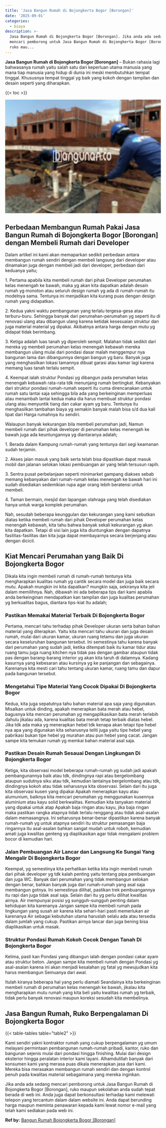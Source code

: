 ```yaml
---
title: 'Jasa Bangun Rumah di Bojongkerta Bogor [Borongan]'
date: '2025-09-01'
categories:
  - biaya
description: >-
  Jasa Bangun Rumah di Bojongkerta Bogor [Borongan]. Jika anda ada sedang
  mencari pemborong untuk Jasa Bangun Rumah di Bojongkerta Bogor [Borongan],
  ruko mau...
---
```


**Jasa Bangun Rumah di Bojongkerta Bogor \[Borongan\]** – Bukan rahasia lagi bahwasanya rumah yaitu salah satu dari keperluan utama manusia yang mana tiap manusia yang hidup di dunia ini meski membutuhkan tempat tinggal. Khususnya tempat tinggal yg baik yang kokoh dengan tampilan dan desain seperti yang diharapkan.

{{< toc >}}

![Jasa Bangun Rumah di Bojongkerta Bogor [Borongan]](/images/borong-bangunan-18.png)

## Perbedaan Membangun Rumah Pakai Jasa Bangun Rumah di Bojongkerta Bogor \[Borongan\] dengan Membeli Rumah dari Developer

Dalam artikel ini kami akan memaparkan sedikit perbedaan antara membangun rumah sendiri dengan membeli langsung dari developer atau dinamakan juga dengan membeli jadi dari developer, perbedaan dari keduanya yaitu;

1\. Pertama apabila kita membeli rumah dari pihak Developer perumahan kelas menengah ke bawah, maka yg akan kita dapatkan adalah desain rumah yg monoton atau seluruh design rumah yg ada di rumah-rumah itu modelnya sama. Tentunya ini menjadikan kita kurang puas dengan design rumah yang didapatkan.

2\. Kedua yakni waktu pembangunan yang terlalu tergesa-gesa atau terburu-buru. Sehingga banyak dari perumahan-perumahan yg seperti itu di renovasi ulang atau dibangun ulang karena ketidak kesesuaian struktur dan juga material material yg dipakai. Akibatnya antara harga dengan mutu yg didapat tidak berimbang.

3\. Ketiga adalah luas tanah yg diperoleh sempit. Malahan tidak sedikit dari mereka yg membeli perumahan kelas menengah kebawah mereka membangun ulang mulai dari pondasi dasar malah menggempur nya bangunan lama dan dibangunnya dengan bangun yg baru. Banyak juga yang menghasilkan lokasi tamannya dibuat garasi atau kamar lagi karena memang luas tanah terlalu sempit.

4\. Keempat ialah struktur Pondasi yg dibangun pada perumahan kelas menengah kebawah rata-rata tdk menunjang rumah bertingkat. Kebanyakan dari struktur pondasi rumah-rumah seperti itu cuma direncanakan untuk rumah satu lantai saja sehingga bila ada yang berkeinginan memperluas atau menambah lantai kedua maka dia harus membuat struktur pondasi ulang atau menyuntik tiang dan cakar ayam yg baru. Tentunya itu menghasilkan tambahan biaya yg semakin banyak malah bisa s/d dua kali lipat dari Harga rumahnya itu sendiri.

Walaupun banyak kekurangan bila membeli perumahan jadi, Namun membeli rumah dari pihak developer di perumahan kelas menengah ke bawah juga ada keuntungannya yg diantaranya adalah;

1\. Berada dalam Kampung rumah-rumah yang tentunya dari segi keamanan sudah terjamin.

2\. Akses jalan masuk yang baik serta telah bisa dipastikan dapat masuk mobil dan jalanan selokan lokasi pembuangan air yang telah tersusun rapih.

3\. Sentra pusat perbelanjaan seperti minimarket gampang diakses sebab memang kebanyakan dari rumah-rumah kelas menengah ke bawah hari ini sudah disediakan sedemikian rupa agar orang lebih beratensi untuk membeli.

4\. Taman bermain, mesjid dan lapangan olahraga yang telah disediakan hanya untuk warga komplek perumahan.

Nah, sesudah beberapa keunggulan dan kekurangan yang kami sebutkan diatas ketika membeli rumah dari pihak Developer perumahan kelas menengah kebawah, kita tahu bahwa banyak sekali kekurangan yg akan kita dapatkan. Tetapi di sisi lain juga kita diuntungkan dengan dapatnya fasilitas-fasilitas dan kita juga dapat membayarnya secara berjenjang atau dengan dicicil.

## Kiat Mencari Perumahan yang Baik Di Bojongkerta Bogor

Dikala kita ingin membeli rumah di rumah-rumah tentunya kita mengharapkan kualitas rumah yg cantik secara model dan juga baik secara mutu. Apakah mungkin ini kita dapatkan? mungkin saja, sekiranya kita jeli dalam memilihnya. Nah, dibawah ini ada beberapa tips dari kami apabila anda berkeinginan mendapatkan kan tampilan dan juga kualitas perumahan yg berkualitas bagus, diantara tips-kiat Itu adalah;

### Pastikan Memakai Material Terbaik Di Bojongkerta Bogor

Pertama, mencari tahu terhadap pihak Developer ukuran serta bahan bahan material yang diterapkan. Yaitu kita mencari tahu ukuran dan juga desain rumah, mulai dari ukuran kamar, ukuran ruang tetamu dan juga ukuran secara keseluruhan bangunan tersebut. Ini semestinya tahu karena banyak dari perumahan yang sudah jadi, ketika ditempati baik itu kamar tidur atau ruang tamu juga ruang kitchen nya tidak pas dengan gambar ataupun tidak pas dengan barang-barang interior yg akan kita taruh di dalamnya. Kadang kasurnya yang kebesaran atau kursinya yg ke panjangan dan sebagainya. Karenanya kita mesti cari tahu tentang ukuran kamar, ruang tamu dan dapur pada bangunan tersebut.

### Mengetahui Tipe Material Yang Cocok Dipakai Di Bojongkerta Bogor

Kedua, kita juga sepatutnya tahu bahan material apa saja yang digunakan. Misalkan untuk dinding, apakah menerapkan bata merah atau hebel, bagusnya kita mencari perumahan yg mengaplikasikan bata merah terlebih dahulu jikalau ada, karena kualitas bata merah tetap terbaik diatas hebel. Jika tdk ada maka yg menerapkan hebel tdk kenapa akan tetapi tipe hebel nya apa yang digunakan kita seharusnya teliti juga yaitu tipe hebel yang pabrikasi bukan tipe hebel yg murahan atau pun hebel yang cacat. Jangan sampe kita temukan rumah yg memkai bahan material asal saja.

### Pastikan Desain Rumah Sesauai Dengan Lingkungan Di Bojongkerta Bogor

Ketiga, kita observasi model beberapa rumah-rumah yg sudah jadi apakah pembangunannya baik atau tdk, dindingnya rapi atau bergelombang ataupun sudutnya siku atau tdk, kemudian lantainya bergelombang atau tdk, dindingnya kokoh atau tidak seharusnya kita observasi. Selain dari itu juga kita observasi kusen yang dipakai Apakah menerapkan kayu atau alumunium, baiknya kita mencari perumahan yg menggunakan kusennya aluminium atau kayu solid berkwalitas. Kemudian kita tanyakan material yang dipakai untuk atap Apakah baja ringan atau kayu, jika baja ringan maka pastikan rangka atapnya tidak terlalu renggang atau tidak asal-asalan dalam memasangnya. Ini seharusnya benar-benar dipastikan karena banyak rumah-rumah yg untuk atapnya sendiri itu struktur pemasangan baja ringannya itu asal-asalan bahkan sangat mudah untuk roboh, kemudian amati juga kwalitas genteng yg diaplikasikan agar tidak mengalami problem bocor di kemudian hari.

### Jalan Pembuangan Air Lancar dan Langsung Ke Sungai Yang Mengalir Di Bojongkerta Bogor

Keempat, yg semestinya kita perhatikan ketika kita ingin membeli rumah dari pihak developer yg tdk kalah penting yaitu tentang pipa pembuangan dan juga WC. Banyak dari perumahan yang tidak membangun selokan dengan benar, bahkan banyak juga dari rumah-rumah yang asal saja membangun gotnya. Ini semestinya dilihat, pastikan trek pembuangannya itu rapi dan juga tidak asal saja. Selain dari itu yg perlu dilihat kwalitas airnya. Air mempunyai posisi yg sungguh-sungguh penting dalam kehidupan kita karenanya Jangan sampe kita membeli rumah pada lingkungan yang susah air karena kita sehari-hari pasti memerlukan air karenanya Air sebagai kebutuhan utama haruslah selalu ada atau tersedia dalam jumlah yang cukup. Pastikan airnya lancar dan juga bening bisa diaplikasikan untuk masak.

### Struktur Pondasi Rumah Kokoh Cocok Dengan Tanah Di Bojongkerta Bogor

Kelima, pasti kan Pondasi yang dibangun ialah dengan pondasi cakar ayam atau struktur beton. Jangan sampe kita membeli rumah dengan Pondasi yg asal-asalan karena ini akan menjadi kesalahan yg fatal yg mewujudkan kita harus membangun Semuanya dari awal.

Itulah kiranya beberapa hal yang perlu diamati Seandainya kita berkeinginan membeli rumah di perumahan kelas menengah ke bawah, jikalau kita mengharapkan mutu rumah yang kita beli yaitu kwalitas rumah yg terbaik, tidak perlu banyak renovasi maupun koreksi sesudah kita membelinya.

## Jasa Bangun Rumah, Ruko Berpengalaman Di Bojongkerta Bogor

{{< table-tables table="table2" >}}

Kami sendiri yakni kontraktor rumah yang cukup berpengalaman yg umum melayani permintaan pembangunan rumah-rumah pribadi, kantor, ruko dan bangunan sejenis mulai dari pondasi hingga finishing. Mulai dari design eksterior hingga peralatan interior kami layani. Alhamdulillah banyak dari konsumen kami yang merasa puas dikala menerapkan jasa dari kami. Mereka bisa merasakan membangun rumah sendiri dan dengan kontrol penuh pada kwalitas material sebagaimana yang mereka inginkan.

Jika anda ada sedang mencari pemborong untuk Jasa Bangun Rumah di Bojongkerta Bogor \[Borongan\], ruko maupun sekolahan anda sudah tepat berada di web ini. Anda juga dapat berkonsultasi terhadap kami melewati telepon yang tercantum dalam dalam website ini. Anda dapat berunding harga maupun meminta penawaran kepada kami lewat nomor e-mail yang telah kami sediakan pada web ini.

**Ref by:** [Bangun Rumah Bojongkerta Bogor [Borongan]](https://id.wikipedia.org/wiki/Bangun)
